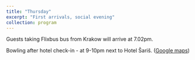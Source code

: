 ```yaml
---
title: "Thursday"
excerpt: "First arrivals, social evening"
collection: program
---
```


Guests taking Flixbus bus from Krakow will arrive at 7.02pm.

Bowling after hotel check-in - at 9-10pm next to Hotel Šariš.
([Google maps](https://maps.app.goo.gl/vPQgQLLB2qF3cepaA))
